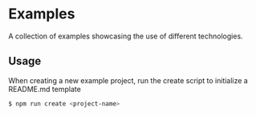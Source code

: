 # Examples

A collection of examples showcasing the use of different technologies.

## Usage

When creating a new example project, run the create script to initialize a README.md template

```sh
$ npm run create <project-name>
```
